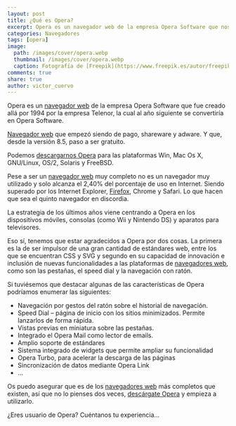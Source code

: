```yaml
---
layout: post
title: ¿Qué es Opera?
excerpt: Opera es un navegador web de la empresa Opera Software que nos permite navegador por la web.
categories: Navegadores
tags: [opera]
image:
  path: /images/cover/opera.webp
  thumbnail: /images/cover/opera.webp
  caption: Fotografía de [Freepik](https://www.freepik.es/autor/freepik)
comments: true
share: true
author: victor_cuervo
---
```


Opera es un [navegador web](https://www.ayudaenlaweb.com/navegadores/que-es-un-navegador/) de la empresa Opera Software que fue creado allá por 1994 por la empresa Telenor, la cual al año siguiente se convertiría en Opera Software.


[Navegador web](https://www.ayudaenlaweb.com/navegadores/que-es-un-navegador/) que empezó siendo de pago, shareware y adware. Y que, desde la versión 8.5, paso a ser gratuito.


Podemos [descargarnos Opera](http://www.opera.com/download/) para las plataformas Win, Mac Os X, GNU/Linux, OS/2, Solaris y FreeBSD.


Pese a ser un [navegador web](https://www.ayudaenlaweb.com/navegadores/que-es-un-navegador/) muy completo no es un navegador muy utilizado y solo alcanza el 2,40% del porcentaje de uso en Internet. Siendo superado por los Internet Explorer, [Firefox](https://www.ayudaenlaweb.com/navegadores/que-es-firefox/), Chrome y Safari. Lo que hacen que sea el quinto navegador en discordia.


La estrategia de los últimos años viene centrando a Opera en los dispositivos móviles, consolas (como Wii y Nintendo DS) y aparatos para televisores.


Eso sí, tenemos que estar agradecidos a Opera por dos cosas. La primera es la de ser impulsor de una gran cantidad de estándares web, entre los que se encuentran CSS y SVG y segundo en su capacidad de innovación e inclusión de nuevas funcionalidades a las plataformas de [navegadores web](https://www.ayudaenlaweb.com/navegadores/que-es-un-navegador/), como son las pestañas, el speed dial y la navegación con ratón.


Si tuviésemos que destacar algunas de las características de Opera podríamos enumerar las siguientes:

- Navegación por gestos del ratón sobre el historial de navegación.
- Speed Dial – página de inicio con los sitios minimizados. Permite lanzarlos de forma rápida.
- Vistas previas en miniatura sobre las pestañas.
- Integrado el Opera Mail como lector de emails.
- Amplio soporte de estándares
- Sistema integrado de widgets que permite ampliar su funcionalidad
- Opera Turbo, para acelerar la descarga de las páginas
- Sincronización de datos mediante Opera Link
- …

Os puedo asegurar que es de los [navegadores web](https://www.ayudaenlaweb.com/navegadores/que-es-un-navegador/) más completos que existen, así que no lo pienses dos veces, [descárgate Opera](http://www.opera.com/download/) y empieza a utilizarlo.


¿Eres usuario de Opera? Cuéntanos tu experiencia…

